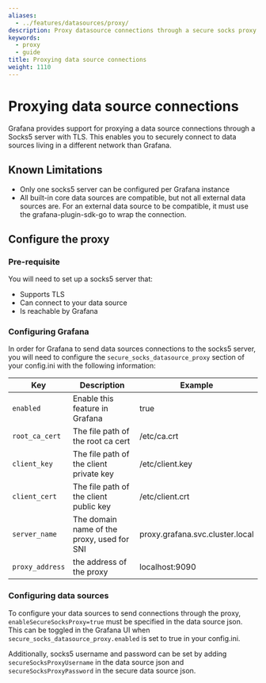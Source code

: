 ```yaml
---
aliases:
  - ../features/datasources/proxy/
description: Proxy datasource connections through a secure socks proxy.
keywords:
  - proxy
  - guide
title: Proxying data source connections
weight: 1110
---
```


# Proxying data source connections

Grafana provides support for proxying a data source connections through a Socks5 server with TLS. This enables you to securely connect to data sources living in a different network than Grafana.

## Known Limitations

- Only one socks5 server can be configured per Grafana instance
- All built-in core data sources are compatible, but not all external data sources are. For an external data source to be compatible, it must use the grafana-plugin-sdk-go to wrap the connection.

## Configure the proxy

### Pre-requisite

You will need to set up a socks5 server that:

- Supports TLS
- Can connect to your data source
- Is reachable by Grafana

### Configuring Grafana

In order for Grafana to send data sources connections to the socks5 server, you will need to configure the `secure_socks_datasource_proxy` section of your config.ini with the following information:

| Key             | Description                                | Example                         |
| --------------- | ------------------------------------------ | ------------------------------- |
| `enabled`       | Enable this feature in Grafana             | true                            |
| `root_ca_cert`  | The file path of the root ca cert          | /etc/ca.crt                     |
| `client_key`    | The file path of the client private key    | /etc/client.key                 |
| `client_cert`   | The file path of the client public key     | /etc/client.crt                 |
| `server_name`   | The domain name of the proxy, used for SNI | proxy.grafana.svc.cluster.local |
| `proxy_address` | the address of the proxy                   | localhost:9090                  |

### Configuring data sources

To configure your data sources to send connections through the proxy, `enableSecureSocksProxy=true` must be specified in the data source json. This can be toggled in the Grafana UI when `secure_socks_datasource_proxy.enabled` is set to true in your config.ini.

Additionally, socks5 username and password can be set by adding `secureSocksProxyUsername` in the data source json and `secureSocksProxyPassword` in the secure data source json.
